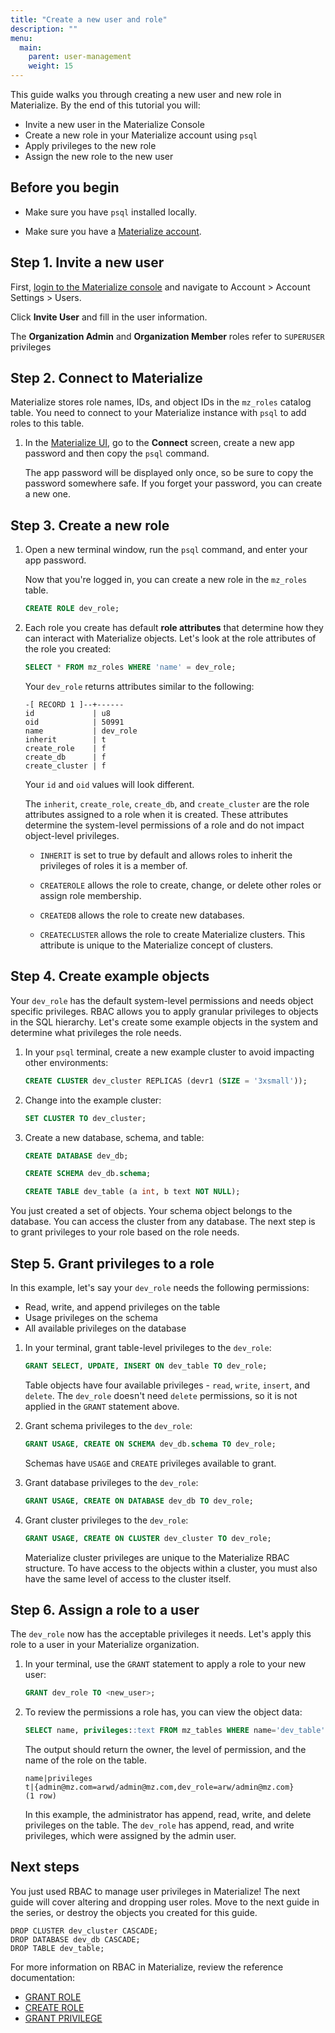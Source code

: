 ```yaml
---
title: "Create a new user and role"
description: ""
menu:
  main:
    parent: user-management
    weight: 15
---
```


This guide walks you through creating a new user and new role in Materialize. By
the end of this tutorial you will:

* Invite a new user in the Materialize Console
* Create a new role in your Materialize account using `psql`
* Apply privileges to the new role
* Assign the new role to the new user

## Before you begin

* Make sure you have `psql` installed locally.

* Make sure you have a [Materialize account](https://materialize.com/register/?utm_campaign=General&utm_source=documentation).

## Step 1. Invite a new user

First, [login to the Materialize console](https://console.materialize.com/) and navigate to Account > Account
Settings > Users.

Click **Invite User** and fill in the user information.

The **Organization Admin** and **Organization Member** roles refer to `SUPERUSER`
privileges

## Step 2. Connect to Materialize

Materialize stores role names, IDs, and object IDs in the `mz_roles` catalog
table. You need to connect to your Materialize instance with `psql` to add roles
to this table.

1. In the [Materialize UI](https://console.materialize.com/), go to the **Connect** screen, create a new app password and then copy the `psql` command.

    The app password will be displayed only once, so be sure to copy the password somewhere safe. If you forget your password, you can create a new one.

## Step 3. Create a new role

1. Open a new terminal window, run the `psql` command, and enter your app password.

    Now that you're logged in, you can create a new role in the `mz_roles`
    table.

    ```sql
    CREATE ROLE dev_role;
    ```

1. Each role you create has default **role attributes** that determine how they
    can interact with Materialize objects. Let's look at the role attributes of
    the role you created:

    ```sql
    SELECT * FROM mz_roles WHERE 'name' = dev_role;
    ```

    Your `dev_role` returns attributes similar to the following:

    ```nofmt
    -[ RECORD 1 ]--+------
    id             | u8
    oid            | 50991
    name           | dev_role
    inherit        | t
    create_role    | f
    create_db      | f
    create_cluster | f
    ```
    Your `id` and `oid` values will look different.

    The `inherit`, `create_role`, `create_db`, and `create_cluster` are the
    role attributes assigned to a role when it is created. These attributes
    determine the system-level permissions of a role and do not impact object-level privileges.

   * `INHERIT` is set to true by default and allows roles to inherit the
    privileges of roles it is a member of.

   * `CREATEROLE` allows the role to create, change, or delete other roles or
    assign role membership.

   * `CREATEDB` allows the role to create new databases.

   * `CREATECLUSTER` allows the role to create Materialize clusters. This
    attribute is unique to the Materialize concept of clusters.

## Step 4. Create example objects

Your `dev_role` has the default system-level permissions and needs object
specific privileges. RBAC allows you to apply granular privileges to objects in the SQL hierarchy. Let's create some example objects in the system and determine what
privileges the role needs.

1. In your `psql` terminal, create a new example cluster to avoid impacting
   other environments:

   ```sql
   CREATE CLUSTER dev_cluster REPLICAS (devr1 (SIZE = '3xsmall'));
   ```

1. Change into the example cluster:


   ```sql
   SET CLUSTER TO dev_cluster;
   ```

1. Create a new database, schema, and table:

   ```sql
   CREATE DATABASE dev_db;
   ```

   ```sql
   CREATE SCHEMA dev_db.schema;
   ```

   ```sql
   CREATE TABLE dev_table (a int, b text NOT NULL);
   ```

You just created a set of objects. Your schema object belongs to
the database. You can access the cluster from any database. The next
step is to grant privileges to your role based on the role needs.

## Step 5. Grant privileges to a role

In this example, let's say your `dev_role` needs the following permissions:

* Read, write, and append privileges on the table
* Usage privileges on the schema
* All available privileges on the database

1. In your terminal, grant table-level privileges to the `dev_role`:

   ```sql
   GRANT SELECT, UPDATE, INSERT ON dev_table TO dev_role;
   ```

   Table objects have four available privileges - `read`, `write`, `insert`, and
   `delete`. The `dev_role` doesn't need `delete` permissions, so it is not
   applied in the `GRANT` statement above.

2. Grant schema privileges to the `dev_role`:

   ```sql
   GRANT USAGE, CREATE ON SCHEMA dev_db.schema TO dev_role;
   ```

   Schemas have `USAGE` and `CREATE` privileges available to grant.

3. Grant database privileges to the `dev_role`:

   ```sql
   GRANT USAGE, CREATE ON DATABASE dev_db TO dev_role;
   ```

4. Grant cluster privileges to the `dev_role`:

   ```sql
   GRANT USAGE, CREATE ON CLUSTER dev_cluster TO dev_role;
   ```

   Materialize cluster privileges are unique to the Materialize RBAC structure.
   To have access to the objects within a cluster, you must also have the same
   level of access to the cluster itself.

## Step 6. Assign a role to a user

The `dev_role` now has the acceptable privileges it needs. Let's apply this role
to a user in your Materialize organization.

1. In your terminal, use the `GRANT` statement to apply a role to your new user:

   ```sql
   GRANT dev_role TO <new_user>;
   ```

1. To review the permissions a role has, you can view the object data:

   ```sql
   SELECT name, privileges::text FROM mz_tables WHERE name='dev_table';
   ```

   The output should return the owner, the level of permission, and the name of
   the role on the table.

   ```nofmt
   name|privileges
   t|{admin@mz.com=arwd/admin@mz.com,dev_role=arw/admin@mz.com}
   (1 row)
   ```

   In this example, the administrator has append, read, write, and delete
   privileges on the table. The `dev_role` has append, read, and write privileges,
   which were assigned by the admin user.


## Next steps

You just used RBAC to manage user privileges in Materialize! The next guide will
cover altering and dropping user roles. Move to the next guide in the series, or
destroy the objects you created for this guide.

```
DROP CLUSTER dev_cluster CASCADE;
DROP DATABASE dev_db CASCADE;
DROP TABLE dev_table;
```


For more information on RBAC in Materialize, review the reference documentation:

* [GRANT ROLE](https://materialize.com/docs/sql/grant-role/)
* [CREATE ROLE](https://materialize.com/docs/sql/create-role/)
* [GRANT PRIVILEGE](https://materialize.com/docs/sql/grant-privilege/)
